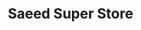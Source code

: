 ---
title: "Saeed Super Store"
url: /karachi/saeed-super-store-plot-7-and-8-sheet-10-liaquat-ali-khan-rd-model-colony-block-10-model-colony-karachi-karachi-city-sindh-75100-pakistan/
shop: general
---